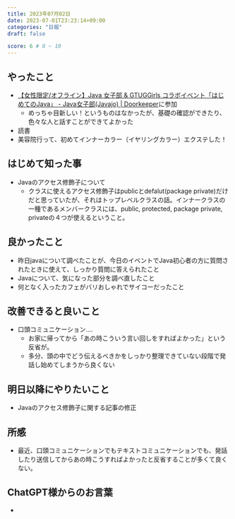```yaml
---
title: 2023年07月02日
date: 2023-07-01T23:23:14+09:00
categories: "日報"
draft: false

score: 6 # 0 ~ 10
---
```


## やったこと

- [【女性限定/オフライン】Java 女子部 & GTUGGirls コラボイベント「はじめてのJava」 - Java女子部(Javajo) | Doorkeeper](https://javajo.doorkeeper.jp/events/157952?utm_campaign=event_157952&utm_medium=email&utm_source=ticket)に参加
	- めっちゃ目新しい！というものはなかったが、基礎の確認ができたり、色々な人と話すことができてよかった
- 読書
- 美容院行って、初めてインナーカラー（イヤリングカラー）エクステした！


  

## はじめて知った事

- Javaのアクセス修飾子について
	- クラスに使えるアクセス修飾子はpublicとdefalut(package private)だけだと思っていたが、それはトップレベルクラスの話。インナークラスの一種であるメンバークラスには、public, protected, package private, privateの４つが使えるということ。

  

## 良かったこと

- 昨日javaについて調べたことが、今日のイベントでJava初心者の方に質問されたときに使えて、しっかり質問に答えられたこと
- Javaについて、気になった部分を調べ直したこと
- 何となく入ったカフェがバリおしゃれでサイコーだったこと

  

## 改善できると良いこと

- 口頭コミュニケーション....
	- お家に帰ってから「あの時こういう言い回しをすればよかった」という反省が。
	- 多分、頭の中でどう伝えるべきかをしっかり整理できていない段階で発話し始めてしまうから良くない

  

## 明日以降にやりたいこと

- Javaのアクセス修飾子に関する記事の修正

  

## 所感
- 最近、口頭コミュニケーションでもテキストコミュニケーションでも、発話したり送信してからあの時こうすればよかったと反省することが多くて良くない。


## ChatGPT様からのお言葉
- 